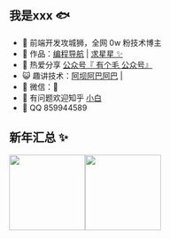## 我是xxx 🐟

- 🐧 前端开发攻城狮，全网 0w 粉技术博主
- 🏡 作品：<a href="https://www.ce-nav.cn" target="_blank">编程导航</a> | <a href="https://github.com/liyupi/code-nav" target="_blank">求星星 ✨</a>
- 🌱 热爱分享 <a href="" target="_blank">公众号『 有个毛 公众号』</a>
- 😺 趣讲技术：<a href="https://space.bilibili.com/12890453" target="_blank">阿坝阿巴阿巴</a> | 
- 💬 微信：🤣
- 🤔 有问题欢迎知乎 <a href="https://www.zhihu.com/people/xiao-bai-22-5-65" target="_blank">小白</a>
- 👬 QQ 859944589

## 新年汇总 ✨

<img align="" height="137px" src="https://github-readme-stats.vercel.app/api?username=liyupi&hide_title=true&hide_border=true&show_icons=true&include_all_commits=true&line_height=21&bg_color=0,EC6C6C,FFD479,FFFC79,73FA79&theme=graywhite&locale=cn" /><img align="" height="137px" src="https://github-readme-stats.vercel.app/api/top-langs/?username=liyupi&hide_title=true&hide_border=true&layout=compact&bg_color=0,73FA79,73FDFF,D783FF&theme=graywhite&locale=cn" />

